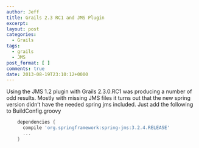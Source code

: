 ```yaml
---
author: Jeff
title: Grails 2.3 RC1 and JMS Plugin
excerpt:
layout: post
categories:
  - Grails
tags:
  - grails
  - JMS
post_format: [ ]
comments: true
date: 2013-08-19T23:10:12+0000
---
```

Using the JMS 1.2 plugin with Grails 2.3.0.RC1 was producing a number of odd results. Mostly with missing JMS files it turns out that the new spring version didn’t have the needed spring jms included. Just add the following to BuildConfig.groovy

``` groovy
    dependencies {
      compile 'org.springframework:spring-jms:3.2.4.RELEASE'
      ...
    }
```
